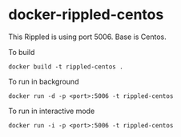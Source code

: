 # docker-rippled-centos

This Rippled is using port 5006. 
Base is Centos.

To build
```
docker build -t rippled-centos . 
```

To run in background
```
docker run -d -p <port>:5006 -t rippled-centos
```

To run in interactive mode
```
docker run -i -p <port>:5006 -t rippled-centos
```



